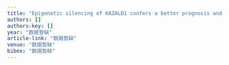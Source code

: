 ```yaml
---
title: "Epigenetic silencing of KAZALD1 confers a better prognosis and is associated with malignant transformation/progression in glioma"
authors: []
authors-key: []
year: "数据暂缺"
article-link: "数据暂缺"
venue: "数据暂缺"
bibex: "数据暂缺"
---
```

